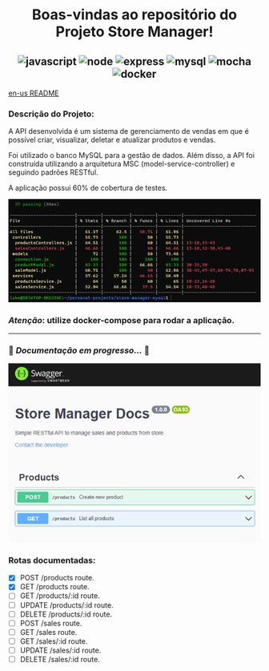 <h1 align="center"><strong>Boas-vindas ao repositório do Projeto Store Manager!</strong></h1>

<h2 align="center">
  <img src="https://img.shields.io/badge/javascript-%23323330.svg?style=for-the-badge&logo=javascript&logoColor=%23F7DF1E" alt="javascript" />
  <img src="https://img.shields.io/badge/node.js-6DA55F?style=for-the-badge&logo=node.js&logoColor=white" alt="node" />
  <img src="https://img.shields.io/badge/express.js-%23404d59.svg?style=for-the-badge&logo=express&logoColor=%2361DAFB" alt="express" />
  <img src="https://img.shields.io/badge/mysql-%2301.svg?style=for-the-badge&logo=mysql&logoColor=white" alt="mysql" />
  <img src="https://img.shields.io/badge/-mocha-%238D6748?style=for-the-badge&logo=mocha&logoColor=white" alt="mocha" />
  <img src="https://img.shields.io/badge/docker-%230db7ed.svg?style=for-the-badge&logo=docker&logoColor=white" alt="docker" />
</h2>

[en-us README](README.MD)

### Descrição do Projeto:

A API desenvolvida é um sistema de gerenciamento de vendas em que é possível criar, visualizar, deletar e atualizar produtos e vendas.

Foi utilizado o banco MySQL para a gestão de dados. Além disso, a API foi construída utilizando a arquitetura MSC (model-service-controller) e seguindo padrões RESTful.

A aplicação possui 60% de cobertura de testes.

![alt text](./public/test-coverage.jpeg)

### **_Atenção_**: utilize docker-compose para rodar a aplicação.

---

### :construction: _Documentação em progresso..._ :construction:

![alt text](./public/swagger-docs.jpeg)

### Rotas documentadas:

- [x] POST /products route.
- [x] GET /products route.
- [ ] GET /products/:id route.
- [ ] UPDATE /products/:id route.
- [ ] DELETE /products/:id route.
- [ ] POST /sales route.
- [ ] GET /sales route.
- [ ] GET /sales/:id route.
- [ ] UPDATE /sales/:id route.
- [ ] DELETE /sales/:id route.
